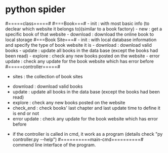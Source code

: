 # python spider

#=====class=====#
  #===Book===#
    - init     : with most basic info (to declear which website it belongs to)(similar to a book factory)
    - new      : get a specific book of that website
    - download : download the online book to local storage
  #===Book Site===#
    - init         : with local database information and specify the type of book website it is
    - download     : download valid books
    - update       : update all books in the data base (except the books had been read)
    - explore      : check any new books posted on the website
    - error update : check any update for the book website which has error before
#=====controller=====#
  * sites          : the collection of book sites
  - download     : download valid books
  - update       : update all books in the data base (except the books had been read)
  - explore      : check any new books posted on the website
  - check_end    : check books' last chapter and last update time to define it is end or not
  - error update : check any update for the book website which has error before
  * if the controller is called in cmd, it work as a program (details check "py controller.py --help")
#==========main-cmd==========#
  commend line interface of the program.